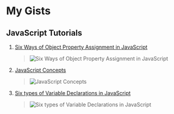 # My Gists

## JavaScript Tutorials

1. [Six Ways of Object Property Assignment in JavaScript](http://bit.ly/js-obj)
   > ![Six Ways of Object Property Assignment in JavaScript](https://i.imgur.com/g0W9lGk.png)
2. [JavaScript Concepts](https://bit.ly/js-concepts)
   > ![JavaScript Concepts](https://i.imgur.com/BdhA2NL.png)
3. [Six types of Variable Declarations in JavaScript](http://bit.ly/js-vars)
   > ![Six types of Variable Declarations in JavaScript](https://i.imgur.com/ErRL7Er.png)
